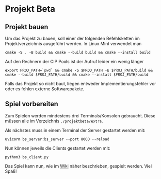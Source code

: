 # Projekt Beta

## Projekt bauen
Um das Projekt zu bauen, soll einer der folgenden Befehlsketten im Projektverzeichnis ausgeführt werden.
In Linux Mint verwendet man
```
cmake -S . -B build && cmake --build build && cmake --install build
```
Auf den Rechnern der CIP Pools ist der Aufruf leider ein wenig länger
```
export PROJ_PATH=`pwd` && cmake -S $PROJ_PATH -B $PROJ_PATH/build && cmake --build $PROJ_PATH/build && cmake --install $PROJ_PATH/build
```
Falls das Projekt so nicht baut, liegen entweder Implementierungsfehler vor oder es fehlen externe Softwarepakete.

## Spiel vorbereiten

Zum Spielen werden mindestens drei Terminals/Konsolen gebraucht. Diese müssen alle im Verzeichnis `./projektbeta/extra`.

Als nächstes muss in einem Terminal der Server gestartet werden mit:
```
uvicorn bs_server:bs_server --port 8000 --reload
```
Nun können jeweils die Clients gestartet werden mit:
```
python3 bs_client.py
```

Das Spiel kann nun, wie im [Wiki](https://gitlab.informatik.uni-bonn.de/poose_locke_musa_wirtz/projektbeta/-/wikis/Schiffe-versenken-spielen) näher beschrieben, gespielt werden. Viel Spaß!
